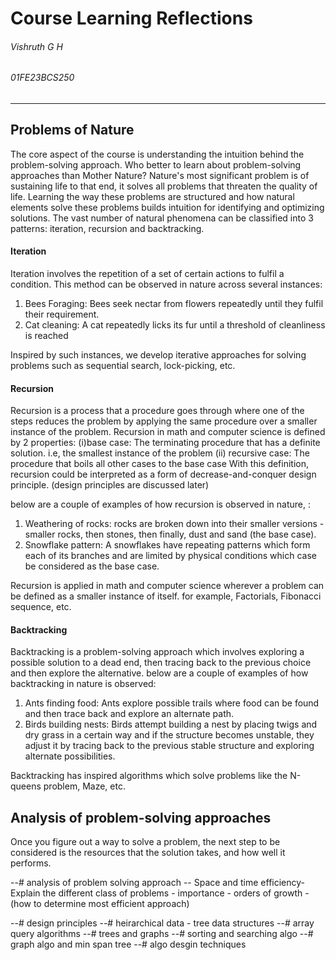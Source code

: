 # Course Learning Reflections
###### Vishruth G H
###### 01FE23BCS250
<hr>

## Problems of Nature
The core aspect of the course is understanding the intuition behind the problem-solving approach. Who better to learn about problem-solving approaches than Mother Nature?
Nature's most significant problem is of sustaining life to that end, it solves all problems that threaten the quality of life. Learning the way these problems are structured and how natural elements solve these problems builds intuition for identifying and optimizing solutions. 
The vast number of natural phenomena can be classified into 3 patterns: iteration, recursion and backtracking. 
#### Iteration
Iteration involves the repetition of a set of certain actions to fulfil a condition. 
This method can be observed in nature across several instances:
1. Bees Foraging: Bees seek nectar from flowers repeatedly until they fulfil their requirement.
2. Cat cleaning: A cat repeatedly licks its fur until a threshold of cleanliness is reached

Inspired by such instances, we develop iterative approaches for solving problems such as sequential search, lock-picking, etc.

#### Recursion
Recursion is a process that a procedure goes through where one of the steps reduces the problem by applying the same procedure over a smaller instance of the problem.
Recursion in math and computer science is defined by 2 properties:
(i)base case: The terminating procedure that has a definite solution. i.e, the smallest instance of the problem
(ii) recursive case: The procedure that boils all other cases to the base case
With this definition, recursion could be interpreted as a form of decrease-and-conquer design principle. (design principles are discussed later)

below are a couple of examples of how recursion is observed in nature, :
1. Weathering of rocks: rocks are broken down into their smaller versions - smaller rocks, then stones, then finally, dust and sand (the base case).
2. Snowflake pattern: A snowflakes have repeating patterns which form each of its branches and are limited by physical conditions which case be considered as the base case.

Recursion is applied in math and computer science wherever a problem can be defined as a smaller instance of itself. for example, Factorials, Fibonacci sequence, etc.


#### Backtracking
Backtracking is a problem-solving approach which involves exploring a possible solution to a dead end, then tracing back to the previous choice and then explore the alternative.
below are a couple of examples of how backtracking in nature is observed:
1. Ants finding food: Ants explore possible trails where food can be found and then trace back and explore an alternate path.
2. Birds building nests: Birds attempt building a nest by placing twigs and dry grass in a certain way and if the structure becomes unstable, they adjust it by tracing back to the previous stable structure and exploring alternate possibilities.

Backtracking has inspired algorithms which solve problems like the N-queens problem, Maze, etc.

## Analysis of problem-solving approaches
Once you figure out a way to solve a problem, the next step to be considered is the resources that the solution takes, and how well it performs. 

--# analysis of problem solving approach
-- Space and time efficiency- Explain the different class of problems - importance - orders of growth - (how to determine most efficient approach)

--# design principles
--# heirarchical data - tree data structures
--# array query algorithms
--# trees and graphs
--# sorting and searching algo
--# graph algo and min span tree
--# algo desgin techniques
